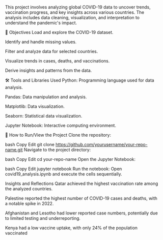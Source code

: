This project involves analyzing global COVID-19 data to uncover trends, vaccination progress, and key insights across various countries. The analysis includes data cleaning, visualization, and interpretation to understand the pandemic's impact.

🎯 Objectives
Load and explore the COVID-19 dataset.

Identify and handle missing values.

Filter and analyze data for selected countries.

Visualize trends in cases, deaths, and vaccinations.

Derive insights and patterns from the data.

🛠️ Tools and Libraries Used
Python: Programming language used for data analysis.

Pandas: Data manipulation and analysis.

Matplotlib: Data visualization.

Seaborn: Statistical data visualization.

Jupyter Notebook: Interactive computing environment.

🚀 How to Run/View the Project
Clone the repository:

bash
Copy
Edit
git clone https://github.com/yourusername/your-repo-name.git
Navigate to the project directory:

bash
Copy
Edit
cd your-repo-name
Open the Jupyter Notebook:

bash
Copy
Edit
jupyter notebook
Run the notebook: Open covid19_analysis.ipynb and execute the cells sequentially.

 Insights and Reflections
Qatar achieved the highest vaccination rate among the analyzed countries.

Palestine reported the highest number of COVID-19 cases and deaths, with a notable spike in 2022.

Afghanistan and Lesotho had lower reported case numbers, potentially due to limited testing and underreporting.

Kenya had a low vaccine uptake, with only 24% of the population vaccinated
